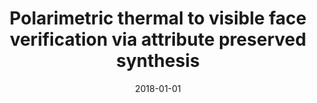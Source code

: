 ---
title: "Polarimetric thermal to visible face verification via attribute preserved synthesis"
collection: publications
permalink: /publication/2018-01-01-Polarimetric-thermal-to-visible-face-verification-via-attribute-preserved-synthesis
date: 2018-01-01
venue: '2018 IEEE 9th International Conference on Biometrics Theory, Applications and Systems (BTAS)'
citation: ' Xing Di,  He Zhang,  Vishal Patel, &quot;Polarimetric thermal to visible face verification via attribute preserved synthesis.&quot; 2018 IEEE 9th International Conference on Biometrics Theory, Applications and Systems (BTAS), 2018.'
---